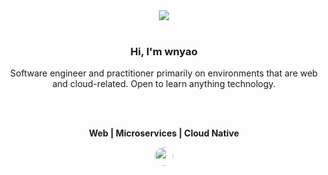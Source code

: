 <div align="center">
  <img src="https://i.ytimg.com/vi/kgx4WGK0oNU/maxresdefault.jpg" />
</div>

<br />

<div align="center">
   <h3>Hi, I'm wnyao </h3>
</div>

<div align="center">
  <p>
    Software engineer and practitioner primarily on environments that are web and cloud-related. Open to learn anything technology.
  </p>
</div>

<br/>
<br/>
 
<p align="center">
  <b> Web | Microservices | Cloud Native </b>
</p>

<p align="center">
  <a href="https://linktr.ee/wnyao">
    <img height="30" style="border-radius: 20px;" src="https://d1fdloi71mui9q.cloudfront.net/HwrgaarzTEOljjhlbkV5_Ag7K55YMvWAE9Ul4">
  </a>
</p>

<br />

